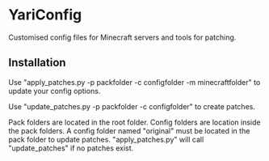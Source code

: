 YariConfig
==========

Customised config files for Minecraft servers and tools for patching.


Installation
---------

Use "apply_patches.py -p packfolder -c configfolder -m minecraftfolder" to update your config options.

Use "update_patches.py -p packfolder -c configfolder" to create patches.

Pack folders are located in the root folder. Config folders are location inside the pack folders. A config folder named "original" must be located in the pack folder to update patches. "apply_patches.py" will call "update_patches" if no patches exist.
